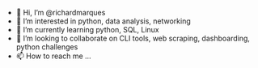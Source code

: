 - 👋 Hi, I’m @richardmarques
- 👀 I’m interested in python, data analysis, networking
- 🌱 I’m currently learning python, SQL, Linux
- 💞️ I’m looking to collaborate on CLI tools, web scraping, dashboarding, python challenges
- 📫 How to reach me ...

<!---
richardmarques/richardmarques is a ✨ special ✨ repository because its `README.md` (this file) appears on your GitHub profile.
You can click the Preview link to take a look at your changes.
--->
